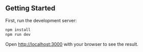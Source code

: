 
## Getting Started

First, run the development server:

```bash
npm install
npm run dev

```

Open [http://localhost:3000](http://localhost:3000) with your browser to see the result.

